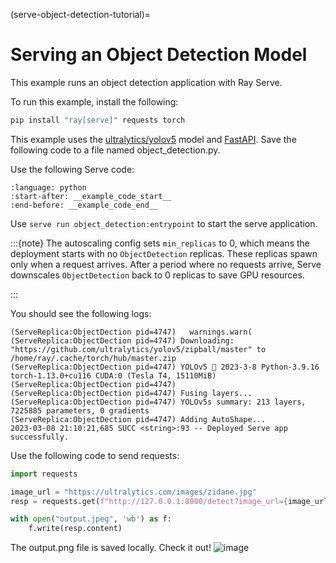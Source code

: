 (serve-object-detection-tutorial)=

# Serving an Object Detection Model
This example runs an object detection application with Ray Serve.

To run this example, install the following:

```bash
pip install "ray[serve]" requests torch
```

This example uses the [ultralytics/yolov5](https://github.com/ultralytics/yolov5) model and [FastAPI](https://fastapi.tiangolo.com/). Save the following code to a file named object_detection.py.

Use the following Serve code:
```{literalinclude} ../doc_code/object_detection.py
:language: python
:start-after: __example_code_start__
:end-before: __example_code_end__
```

Use `serve run object_detection:entrypoint` to start the serve application.

:::{note}
The autoscaling config sets `min_replicas` to 0, which means the deployment starts with no `ObjectDetection` replicas. These replicas spawn only when a request arrives. After a period where no requests arrive, Serve downscales `ObjectDetection` back to 0 replicas to save GPU resources.

:::

You should see the following logs:
```text
(ServeReplica:ObjectDection pid=4747)   warnings.warn(
(ServeReplica:ObjectDection pid=4747) Downloading: "https://github.com/ultralytics/yolov5/zipball/master" to /home/ray/.cache/torch/hub/master.zip
(ServeReplica:ObjectDection pid=4747) YOLOv5 🚀 2023-3-8 Python-3.9.16 torch-1.13.0+cu116 CUDA:0 (Tesla T4, 15110MiB)
(ServeReplica:ObjectDection pid=4747) 
(ServeReplica:ObjectDection pid=4747) Fusing layers... 
(ServeReplica:ObjectDection pid=4747) YOLOv5s summary: 213 layers, 7225885 parameters, 0 gradients
(ServeReplica:ObjectDection pid=4747) Adding AutoShape... 
2023-03-08 21:10:21,685 SUCC <string>:93 -- Deployed Serve app successfully.
```

Use the following code to send requests:
```python
import requests

image_url = "https://ultralytics.com/images/zidane.jpg"
resp = requests.get(f"http://127.0.0.1:8000/detect?image_url={image_url}")

with open("output.jpeg", 'wb') as f:
    f.write(resp.content)
```
The output.png file is saved locally. Check it out!
![image](https://raw.githubusercontent.com/ray-project/images/master/docs/serve/object_detection_output.jpeg)
